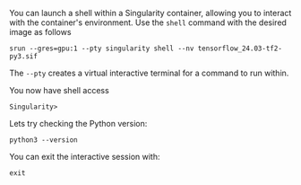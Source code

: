 You can launch a shell within a Singularity container, allowing you to interact with the container's environment. Use the `shell` command with the desired image as follows


```console
srun --gres=gpu:1 --pty singularity shell --nv tensorflow_24.03-tf2-py3.sif
```

The `--pty` creates a virtual interactive terminal for a command to run within.

You now have shell access

```console
Singularity>
```

Lets try checking the Python version:

```console
python3 --version
```

You can exit the interactive session with:

```console
exit
```
